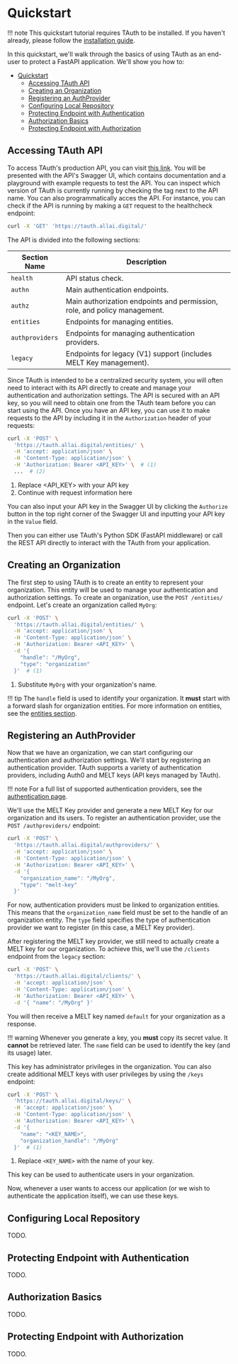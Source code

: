 # Quickstart

!!! note
    This quickstart tutorial requires TAuth to be installed.
    If you haven't already, please follow the [installation guide](./installation.md).

In this quickstart, we'll walk through the basics of using TAuth as an end-user to protect a FastAPI application.
We'll show you how to:

- [Quickstart](#quickstart)
  - [Accessing TAuth API](#accessing-tauth-api)
  - [Creating an Organization](#creating-an-organization)
  - [Registering an AuthProvider](#registering-an-authprovider)
  - [Configuring Local Repository](#configuring-local-repository)
  - [Protecting Endpoint with Authentication](#protecting-endpoint-with-authentication)
  - [Authorization Basics](#authorization-basics)
  - [Protecting Endpoint with Authorization](#protecting-endpoint-with-authorization)

## Accessing TAuth API

To access TAuth's production API, you can visit [this link](https://tauth.allai.digital/docs).
You will be presented with the API's Swagger UI, which contains documentation and a playground with example requests to test the API.
You can inspect which version of TAuth is currently running by checking the tag next to the API name.
You can also programmatically acces the API.
For instance, you can check if the API is running by making a `GET` request to the healthcheck endpoint:

```sh
curl -X 'GET' 'https://tauth.allai.digital/'
```

The API is divided into the following sections:

| Section Name | Description |
| --- | --- |
| `health` | API status check. |
| `authn` | Main authentication endpoints. |
| `authz` | Main authorization endpoints and permission, role, and policy management. |
| `entities` | Endpoints for managing entities. |
| `authproviders` | Endpoints for managing authentication providers. |
| `legacy` | Endpoints for legacy (V1) support (includes MELT Key management). |

Since TAuth is intended to be a centralized security system, you will often need to interact with its API directly to create and manage your authentication and authorization settings.
The API is secured with an API key, so you will need to obtain one from the TAuth team before you can start using the API.
Once you have an API key, you can use it to make requests to the API by including it in the `Authorization` header of your requests:

```sh
curl -X 'POST' \
  'https://tauth.allai.digital/entities/' \
  -H 'accept: application/json' \
  -H 'Content-Type: application/json' \
  -H 'Authorization: Bearer <API_KEY>' \  # (1)
  ...  # (2)
```

1. Replace <API_KEY> with your API key
2. Continue with request information here

You can also input your API key in the Swagger UI by clicking the `Authorize` button in the top right corner of the Swagger UI and inputting your API key in the `Value` field.

Then you can either use TAuth's Python SDK (FastAPI middleware) or call the REST API directly to interact with the TAuth from your application.

## Creating an Organization

The first step to using TAuth is to create an entity to represent your organization.
This entity will be used to manage your authentication and authorization settings.
To create an organization, use the `POST /entities/` endpoint.
Let's create an organization called `MyOrg`:

```sh
curl -X 'POST' \
  'https://tauth.allai.digital/entities/' \
  -H 'accept: application/json' \
  -H 'Content-Type: application/json' \
  -H 'Authorization: Bearer <API_KEY>' \
  -d '{
    "handle": "/MyOrg",
    "type": "organization"
  }'  # (1)
```

1. Substitute `MyOrg` with your organization's name.

!!! tip
    The `handle` field is used to identify your organization.
    It **must** start with a forward slash for organization entities.
    For more information on entities, see the [entities section](./entity.md).

## Registering an AuthProvider

Now that we have an organization, we can start configuring our authentication and authorization settings.
We'll start by registering an authentication provider.
TAuth supports a variety of authentication providers, including Auth0 and MELT keys (API keys managed by TAuth).

!!! note
    For a full list of supported authentication providers, see the [authentication page](./authn.md).

We'll use the MELT Key provider and generate a new MELT Key for our organization and its users.
To register an authentication provider, use the `POST /authproviders/` endpoint:

```sh
curl -X 'POST' \
  'https://tauth.allai.digital/authproviders/' \
  -H 'accept: application/json' \
  -H 'Content-Type: application/json' \
  -H 'Authorization: Bearer <API_KEY>' \
  -d '{
    "organization_name": "/MyOrg",
    "type": "melt-key"
  }'
```

For now, authentication providers must be linked to organization entities.
This means that the `organization_name` field must be set to the handle of an organization entity.
The `type` field specifies the type of authentication provider we want to register (in this case, a MELT Key provider).

After registering the MELT key provider, we still need to actually create a MELT key for our organization.
To achieve this, we'll use the `/clients` endpoint from the `legacy` section:

```sh
curl -X 'POST' \
  'https://tauth.allai.digital/clients/' \
  -H 'accept: application/json' \
  -H 'Content-Type: application/json' \
  -H 'Authorization: Bearer <API_KEY>' \
  -d '{ "name": "/MyOrg" }'
```

You will then receive a MELT key named `default` for your organization as a response.

!!! warning
    Whenever you generate a key, you **must** copy its secret value.
    It **cannot** be retrieved later.
    The `name` field can be used to identify the key (and its usage) later.

This key has administrator privileges in the organization.
You can also create additional MELT keys with user privileges by using the `/keys` endpoint:

```sh
curl -X 'POST' \
  'https://tauth.allai.digital/keys/' \
  -H 'accept: application/json' \
  -H 'Content-Type: application/json' \
  -H 'Authorization: Bearer <API_KEY>' \
  -d '{
    "name": "<KEY_NAME>",
    "organization_handle": "/MyOrg"
  }'  # (1)
```

1. Replace `<KEY_NAME>` with the name of your key.

This key can be used to authenticate users in your organization.

Now, whenever a user wants to access our application (or we wish to authenticate the application itself), we can use these keys.

## Configuring Local Repository

TODO.

## Protecting Endpoint with Authentication

TODO.

## Authorization Basics

TODO.

## Protecting Endpoint with Authorization

TODO.
